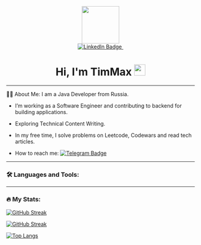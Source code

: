 <div id="header" style="text-align: center">
  <img src="https://media.giphy.com/media/M9gbBd9nbDrOTu1Mqx/giphy.gif" width="100" alt=""/>
</div>
<div id="badges" style="text-align: center">
  <a href="https://www.linkedin.com/in/maksim-timchenko-1b639b224">
    <img src="https://img.shields.io/badge/LinkedIn-blue?style=for-the-badge&logo=linkedin&logoColor=white" alt="LinkedIn Badge"/>
  </a>
<!--  
  <a href="your-youtube-URL">
    <img src="https://img.shields.io/badge/YouTube-red?style=for-the-badge&logo=youtube&logoColor=white" alt="Youtube Badge"/>
  </a>
  <a href="your-twitter-URL">
    <img src="https://img.shields.io/badge/Twitter-blue?style=for-the-badge&logo=twitter&logoColor=white" alt="Twitter Badge"/>
  </a>
-->
  <img src="https://komarev.com/ghpvc/?username=timmaxx&style=flat-square&color=blue" alt=""/>
  <h1>
    Hi, I'm TimMax
    <img src="https://media.giphy.com/media/hvRJCLFzcasrR4ia7z/giphy.gif" width="30px" alt=""/>
  </h1>
</div>

---
:man_technologist: About Me:
I am a Java Developer from Russia.
- I’m working as a Software Engineer and contributing to backend for building applications.

- Exploring Technical Content Writing.

- In my free time, I solve problems on Leetcode, Codewars and read tech articles.

- How to reach me: [![Telegram Badge](https://img.shields.io/badge/-timmax-blue?style=flat&logo=Telegram&logoColor=white)](https://t.me/tmntmntmn)

---

### :hammer_and_wrench: Languages and Tools:
<!--
![JavaScript](https://img.shields.io/badge/JavaScript-F7DF1E?style=for-the-badge&logo=javascript&logoColor=black)
![TypeScript](https://img.shields.io/badge/TypeSctipt-316192?style=for-the-badge&logo=typescript&logoColor=white)
![NodeJS](https://img.shields.io/badge/node.js-6DA55F?style=for-the-badge&logo=node.js&logoColor=white)
![React](https://img.shields.io/badge/react-%2320232a.svg?style=for-the-badge&logo=react&logoColor=%2361DAFB)
![Redux](https://img.shields.io/badge/redux-%23593d88.svg?style=for-the-badge&logo=redux&logoColor=white)
![Threejs](https://img.shields.io/badge/threejs-black?style=for-the-badge&logo=three.js&logoColor=white)
![Next JS](https://img.shields.io/badge/Next-black?style=for-the-badge&logo=next.js&logoColor=white)
![NestJS](https://img.shields.io/badge/nestjs-%23E0234E.svg?style=for-the-badge&logo=nestjs&logoColor=white)
![TailwindCSS](https://img.shields.io/badge/tailwindcss-%2338B2AC.svg?style=for-the-badge&logo=tailwind-css&logoColor=white)
![MUI](https://img.shields.io/badge/MUI-%230081CB.svg?style=for-the-badge&logo=mui&logoColor=white)
![Docker](https://img.shields.io/badge/Docker-316192?style=for-the-badge&logo=docker&logoColor=white)
![Webpack](https://img.shields.io/badge/webpack-%238DD6F9.svg?style=for-the-badge&logo=webpack&logoColor=black)
![Vite](https://img.shields.io/badge/vite-%23646CFF.svg?style=for-the-badge&logo=vite&logoColor=white)
![TeamCity](https://img.shields.io/badge/teamcity-000000.svg?style=for-the-badge&logo=teamcity&logoColor=white)
![GitHub Actions](https://img.shields.io/badge/github%20actions-%232671E5.svg?style=for-the-badge&logo=githubactions&logoColor=white)
-->

---

### :fire: My Stats:

[![GitHub Streak](https://streak-stats.demolab.com?user=timmaxx&theme=transparent&hide_border=true&mode=weekly&fire=FF2222&dates=2C68F6&currStreakLabel=2C68F6&currStreakNum=2C68F6)](https://git.io/streak-stats)

[![GitHub Streak](https://github-readme-streak-stats.herokuapp.com?user=timmaxx&locale=en)](https://git.io/streak-stats)

[![Top Langs](https://github-readme-stats.vercel.app/api/top-langs/?username=timmaxx)](https://github.com/anuraghazra/github-readme-stats)
